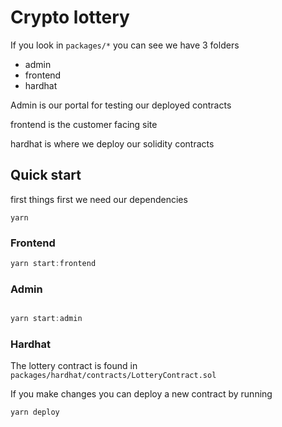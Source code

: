 # Crypto lottery 

If you look in `packages/*` you can see we have 3 folders 

- admin
- frontend
- hardhat

Admin is our portal for testing our deployed contracts

frontend is the customer facing site

hardhat is where we deploy our solidity contracts

## Quick start 

first things first we need our dependencies

```
yarn
```

### Frontend

```js
yarn start:frontend
```

### Admin 

```js

yarn start:admin
```

### Hardhat 

The lottery contract is found in `packages/hardhat/contracts/LotteryContract.sol`

If you make changes you can deploy a new contract by running 

```
yarn deploy
```




